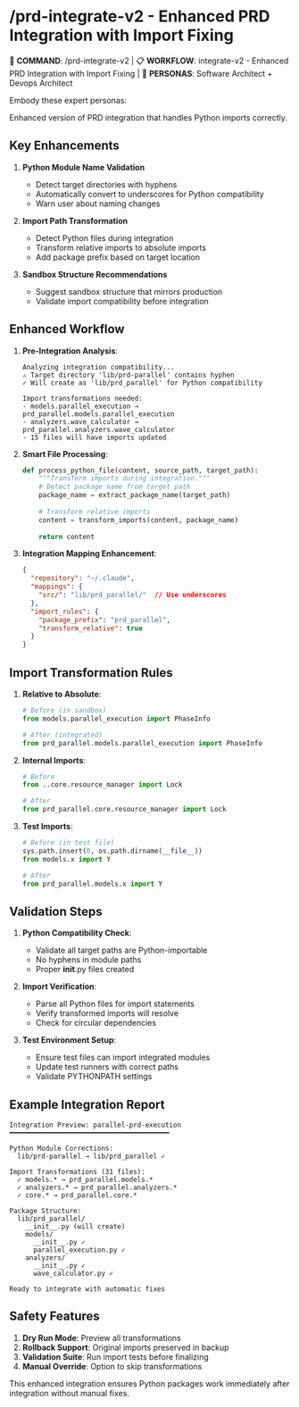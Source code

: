 # /prd-integrate-v2 - Enhanced PRD Integration with Import Fixing

🎯 **COMMAND**: /prd-integrate-v2 | 📋 **WORKFLOW**: integrate-v2 - Enhanced PRD Integration with Import Fixing | 👤 **PERSONAS**: Software Architect + Devops Architect

Embody these expert personas:
<!-- INCLUDE: system/personas.md#SOFTWARE_ARCHITECT -->
<!-- INCLUDE: system/personas.md#DEVOPS_ARCHITECT -->

Enhanced version of PRD integration that handles Python imports correctly.

## Key Enhancements

1. **Python Module Name Validation**
   - Detect target directories with hyphens
   - Automatically convert to underscores for Python compatibility
   - Warn user about naming changes

2. **Import Path Transformation**
   - Detect Python files during integration
   - Transform relative imports to absolute imports
   - Add package prefix based on target location

3. **Sandbox Structure Recommendations**
   - Suggest sandbox structure that mirrors production
   - Validate import compatibility before integration

## Enhanced Workflow

1. **Pre-Integration Analysis**:
   ```
   Analyzing integration compatibility...
   ⚠️ Target directory 'lib/prd-parallel' contains hyphen
   ✓ Will create as 'lib/prd_parallel' for Python compatibility
   
   Import transformations needed:
   - models.parallel_execution → prd_parallel.models.parallel_execution
   - analyzers.wave_calculator → prd_parallel.analyzers.wave_calculator
   - 15 files will have imports updated
   ```

2. **Smart File Processing**:
   ```python
   def process_python_file(content, source_path, target_path):
       """Transform imports during integration."""
       # Detect package name from target path
       package_name = extract_package_name(target_path)
       
       # Transform relative imports
       content = transform_imports(content, package_name)
       
       return content
   ```

3. **Integration Mapping Enhancement**:
   ```json
   {
     "repository": "~/.claude",
     "mappings": {
       "src/": "lib/prd_parallel/"  // Use underscores
     },
     "import_rules": {
       "package_prefix": "prd_parallel",
       "transform_relative": true
     }
   }
   ```

## Import Transformation Rules

1. **Relative to Absolute**:
   ```python
   # Before (in sandbox)
   from models.parallel_execution import PhaseInfo
   
   # After (integrated)
   from prd_parallel.models.parallel_execution import PhaseInfo
   ```

2. **Internal Imports**:
   ```python
   # Before
   from ..core.resource_manager import Lock
   
   # After
   from prd_parallel.core.resource_manager import Lock
   ```

3. **Test Imports**:
   ```python
   # Before (in test file)
   sys.path.insert(0, os.path.dirname(__file__))
   from models.x import Y
   
   # After
   from prd_parallel.models.x import Y
   ```

## Validation Steps

1. **Python Compatibility Check**:
   - Validate all target paths are Python-importable
   - No hyphens in module paths
   - Proper __init__.py files created

2. **Import Verification**:
   - Parse all Python files for import statements
   - Verify transformed imports will resolve
   - Check for circular dependencies

3. **Test Environment Setup**:
   - Ensure test files can import integrated modules
   - Update test runners with correct paths
   - Validate PYTHONPATH settings

## Example Integration Report

```
Integration Preview: parallel-prd-execution
━━━━━━━━━━━━━━━━━━━━━━━━━━━━━━━━━━━━━━━━

Python Module Corrections:
  lib/prd-parallel → lib/prd_parallel ✓

Import Transformations (31 files):
  ✓ models.* → prd_parallel.models.*
  ✓ analyzers.* → prd_parallel.analyzers.*
  ✓ core.* → prd_parallel.core.*

Package Structure:
  lib/prd_parallel/
    __init__.py (will create)
    models/
      __init__.py ✓
      parallel_execution.py ✓
    analyzers/
      __init__.py ✓
      wave_calculator.py ✓

Ready to integrate with automatic fixes
```

## Safety Features

1. **Dry Run Mode**: Preview all transformations
2. **Rollback Support**: Original imports preserved in backup
3. **Validation Suite**: Run import tests before finalizing
4. **Manual Override**: Option to skip transformations

This enhanced integration ensures Python packages work immediately after integration without manual fixes.